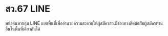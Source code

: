 # สว.67 LINE

หน้าค้นหากลุ่ม LINE แยกพื้นที่เพื่ออำนวยความสะดวกให้ผู้สมัครสว.มีช่องทางติดต่อกับผู้สมัครท่านอื่นในพื้นที่เดียวกันได้

